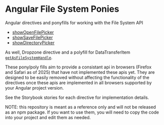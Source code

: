 # Angular File System Ponies

Angular directives and ponyfills for working with the File System API

- [showOpenFilePicker](https://developer.mozilla.org/en-US/docs/Web/API/Window/showOpenFilePicker)
- [showSaveFilePicker](https://developer.mozilla.org/en-US/docs/Web/API/Window/showSaveFilePicker)
- [showDirectoryPicker](https://developer.mozilla.org/en-US/docs/Web/API/Window/showDirectoryPicker)

As well, Dropzone directive and a polyfill for DataTransferItem [`getAsFileSystemHandle`](https://developer.mozilla.org/en-US/docs/Web/API/DataTransferItem/getAsFileSystemHandle).

These pony/poly fills aim to provide a consistant api in browsers (Firefox and Safari as of 2025) that have not implemented these apis yet. They are designed to be easily removed without affecting the functionality of the directives once these apis are implemented in all browsers supported by your Angular project version.

See the Storybook stories for each directive for implementation details.

NOTE: this repository is meant as a reference only and will not be released as an npm package. If you want to use them, you will need to copy the code into your project and edit them as needed.
